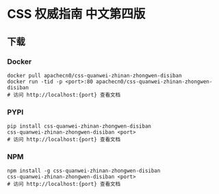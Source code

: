# CSS 权威指南 中文第四版

## 下载

### Docker

```
docker pull apachecn0/css-quanwei-zhinan-zhongwen-disiban
docker run -tid -p <port>:80 apachecn0/css-quanwei-zhinan-zhongwen-disiban
# 访问 http://localhost:{port} 查看文档
```

### PYPI

```
pip install css-quanwei-zhinan-zhongwen-disiban
css-quanwei-zhinan-zhongwen-disiban <port>
# 访问 http://localhost:{port} 查看文档
```

### NPM

```
npm install -g css-quanwei-zhinan-zhongwen-disiban
css-quanwei-zhinan-zhongwen-disiban <port>
# 访问 http://localhost:{port} 查看文档
```